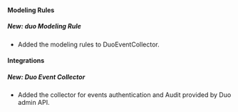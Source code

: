 
#### Modeling Rules
##### New: duo Modeling Rule
- Added the modeling rules to DuoEventCollector.

#### Integrations
##### New: Duo Event Collector
- Added the collector for events authentication and Audit provided by Duo admin API.
